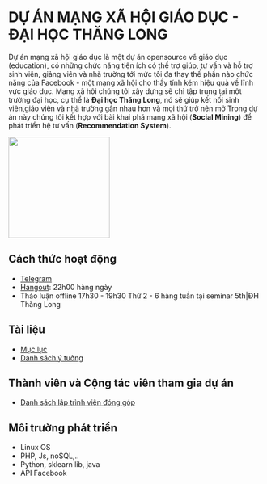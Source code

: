 # DỰ ÁN MẠNG XÃ HỘI GIÁO DỤC - ĐẠI HỌC THĂNG LONG

Dự án mạng xã hội giáo dục là một dự án opensource về giáo dục (education), có những chức năng tiện ích có thể trợ giúp, tư vấn và hỗ trợ sinh viên, giảng viên và nhà trường tới mức tối đa thay thế phần nào chức năng của Facebook - một mạng xã hội cho thấy tính kém hiệu quả về lĩnh vực giáo dục. Mạng xã hội chúng tôi xây dựng sẽ chỉ tập trung tại một trường đại học, cụ thể là **Đại học Thăng Long**, nó sẽ giúp kết nối sinh viên,giáo viên và nhà trường gần nhau hơn và mọi thứ trở nên mở Trong dự án này chúng tôi kết hợp với bài khai phá mạng xã hội (**Social Mining**) để phát triển hệ tư vấn (**Recommendation System**).

  <p>
    <img src="https://github.com/thang-long-social-network/Documents/blob/master/img/thanglong.png" width="200px" />
  </p>

## Cách thức hoạt động

- [Telegram](https://telegram.me/joinchat/BfmH40DKhfO_CW8OHxNbiQ)
- [Hangout](event.livefb.me): 22h00 hàng ngày
- Thảo luận offline 17h30 - 19h30 Thứ 2 - 6 hàng tuần tại seminar 5th|ĐH Thăng Long

## Tài liệu

- [Mục lục](00_index.md)
- [Danh sách ý tưởng](ytuong.md)

## Thành viên và Cộng tác viên tham gia dự án

- [Danh sách lập trình viên đóng góp](nhomphattrien.md)

## Môi trường phát triển

- Linux OS
- PHP, Js, noSQL,..
- Python, sklearn lib, java
- API Facebook
